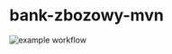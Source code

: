 # bank-zbozowy-mvn
 ![example workflow](https://github.com/wiktor-jankowski/bank-zbozowy-mvn/actions/workflows/ci.yml/badge.svg)
